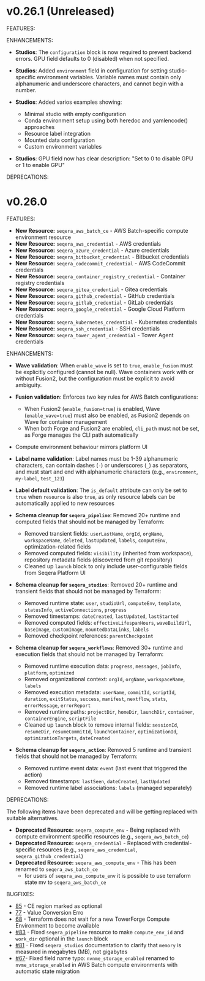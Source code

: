 # v0.26.1 (Unreleased)

FEATURES:

ENHANCEMENTS:

- **Studios**: The `configuration` block is now required to prevent backend errors. GPU field defaults to 0 (disabled) when not specified.

- **Studios**: Added `environment` field in configuration for setting studio-specific environment variables. Variable names must contain only alphanumeric and underscore characters, and cannot begin with a number.

- **Studios**: Added varios examples showing:
  - Minimal studio with empty configuration
  - Conda environment setup using both heredoc and yamlencode() approaches
  - Resource label integration
  - Mounted data configuration
  - Custom environment variables

- **Studios**: GPU field now has clear description: "Set to 0 to disable GPU or 1 to enable GPU"

DEPRECATIONS:

# v0.26.0

FEATURES:

- **New Resource:** `seqera_aws_batch_ce` - AWS Batch-specific compute environment resource
- **New Resource:** `seqera_aws_credential` - AWS credentials
- **New Resource:** `seqera_azure_credential` - Azure credentials
- **New Resource:** `seqera_bitbucket_credential` - Bitbucket credentials
- **New Resource:** `seqera_codecommit_credential` - AWS CodeCommit credentials
- **New Resource:** `seqera_container_registry_credential` - Container registry credentials
- **New Resource:** `seqera_gitea_credential` - Gitea credentials
- **New Resource:** `seqera_github_credential` - GitHub credentials
- **New Resource:** `seqera_gitlab_credential` - GitLab credentials
- **New Resource:** `seqera_google_credential` - Google Cloud Platform credentials
- **New Resource:** `seqera_kubernetes_credential` - Kubernetes credentials
- **New Resource:** `seqera_ssh_credential` - SSH credentials
- **New Resource:** `seqera_tower_agent_credential` - Tower Agent credentials

ENHANCEMENTS:

- **Wave validation**: When `enable_wave` is set to `true`, `enable_fusion` must be explicitly configured (cannot be null). Wave containers work with or without Fusion2, but the configuration must be explicit to avoid ambiguity.

- **Fusion validation**: Enforces two key rules for AWS Batch configurations:
  - When Fusion2 (`enable_fusion=true`) is enabled, Wave (`enable_wave=true`) must also be enabled, as Fusion2 depends on Wave for container management
  - When both Forge and Fusion2 are enabled, `cli_path` must not be set, as Forge manages the CLI path automatically
- Compute environment behaviour mirrors platform UI

- **Label name validation**: Label names must be 1-39 alphanumeric characters, can contain dashes (`-`) or underscores (`_`) as separators, and must start and end with alphanumeric characters (e.g., `environment`, `my-label`, `test_123`)

- **Label default validation**: The `is_default` attribute can only be set to `true` when `resource` is also `true`, as only resource labels can be automatically applied to new resources

- **Schema cleanup for `seqera_pipeline`**: Removed 20+ runtime and computed fields that should not be managed by Terraform:

  - Removed transient fields: `userLastName`, `orgId`, `orgName`, `workspaceName`, `deleted`, `lastUpdated`, `labels`, `computeEnv`, optimization-related fields
  - Removed computed fields: `visibility` (inherited from workspace), repository metadata fields (discovered from git repository)
  - Cleaned up `launch` block to only include user-configurable fields from Seqera Platform UI

- **Schema cleanup for `seqera_studios`**: Removed 20+ runtime and transient fields that should not be managed by Terraform:

  - Removed runtime state: `user`, `studioUrl`, `computeEnv`, `template`, `statusInfo`, `activeConnections`, `progress`
  - Removed timestamps: `dateCreated`, `lastUpdated`, `lastStarted`
  - Removed computed fields: `effectiveLifespanHours`, `waveBuildUrl`, `baseImage`, `customImage`, `mountedDataLinks`, `labels`
  - Removed checkpoint references: `parentCheckpoint`

- **Schema cleanup for `seqera_workflows`**: Removed 30+ runtime and execution fields that should not be managed by Terraform:

  - Removed runtime execution data: `progress`, `messages`, `jobInfo`, `platform`, `optimized`
  - Removed organizational context: `orgId`, `orgName`, `workspaceName`, `labels`
  - Removed execution metadata: `userName`, `commitId`, `scriptId`, `duration`, `exitStatus`, `success`, `manifest`, `nextflow`, `stats`, `errorMessage`, `errorReport`
  - Removed runtime paths: `projectDir`, `homeDir`, `launchDir`, `container`, `containerEngine`, `scriptFile`
  - Cleaned up `launch` block to remove internal fields: `sessionId`, `resumeDir`, `resumeCommitId`, `launchContainer`, `optimizationId`, `optimizationTargets`, `dateCreated`

- **Schema cleanup for `seqera_action`**: Removed 5 runtime and transient fields that should not be managed by Terraform:
  - Removed runtime event data: `event` (last event that triggered the action)
  - Removed timestamps: `lastSeen`, `dateCreated`, `lastUpdated`
  - Removed runtime label associations: `labels` (managed separately)

DEPRECATIONS:

The following items have been deprecated and will be getting replaced with suitable alternatives.

- **Deprecated Resource:** `seqera_compute_env` - Being replaced with compute environment specific resources (e.g., `seqera_aws_batch_ce`)
- **Deprecated Resource:** `seqera_credential` - Replaced with credential-specific resources (e.g., `seqera_aws_credential`, `seqera_github_credential`)
- **Deprecated Resource:** `seqera_aws_compute_env` - This has been renamed to `seqera_aws_batch_ce`
  - for users of `seqera_aws_compute_env` it is possible to use terraform state mv to `seqera_aws_batch_ce`

BUGFIXES:

- [85](https://github.com/seqeralabs/terraform-provider-seqera/issues/85) - CE region marked as optional
- [77](https://github.com/seqeralabs/terraform-provider-seqera/issues/77) - Value Conversion Erro
- [68](https://github.com/seqeralabs/terraform-provider-seqera/issues/68) - Terraform does not wait for a new TowerForge Compute Environment to become available
- [#83](https://github.com/seqeralabs/terraform-provider-seqera/issues/83) - Fixed `seqera_pipeline` resource to make `compute_env_id` and `work_dir` optional in the `launch` block
- [#81](https://github.com/seqeralabs/terraform-provider-seqera/issues/81) - Fixed `seqera_studios` documentation to clarify that `memory` is measured in megabytes (MB), not gigabytes
- [#67](https://github.com/seqeralabs/terraform-provider-seqera/issues/67)- Fixed field name typo: `nvnme_storage_enabled` renamed to `nvme_storage_enabled` in AWS Batch compute environments with automatic state migration

